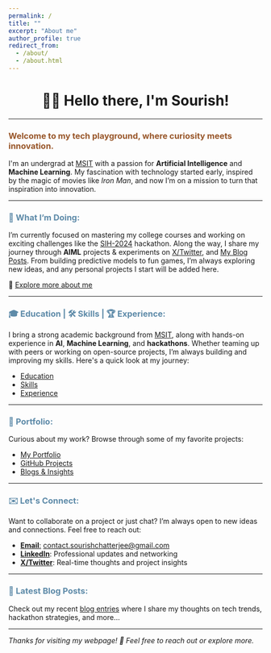 ```yaml
---
permalink: /
title: ""
excerpt: "About me"
author_profile: true
redirect_from: 
  - /about/
  - /about.html
---
```

<h1 align=center>👋🏼 Hello there, I'm Sourish!</h1>
<hr>

<h3 style='color:#985629; text-align:left'>Welcome to my tech playground, where curiosity meets innovation.</h3>

I'm an undergrad at [MSIT](https://www.linkedin.com/school/meghnadsahainstituteoftechnology/) with a passion for **Artificial Intelligence** and **Machine Learning**. My fascination with technology started early, inspired by the magic of movies like _Iron Man_, and now I’m on a mission to turn that inspiration into innovation.

---

<h3 style='color:#5D8AA8; text-align:left'>🌟 What I’m Doing:</h3>

I’m currently focused on mastering my college courses and working on exciting challenges like the [SIH-2024](/posts/2024/09/SIH2024/) hackathon. Along the way, I share my journey through **AIML** projects & experiments on [X/Twitter](https://X.com/sourize_), and [My Blog Posts](/year-archive/). From building predictive models to fun games, I’m always exploring new ideas, and any personal projects I start will be added here.

🔗 [Explore more about me](/aboutme/)

---

<h3 style='color:#5D8AA8; text-align:left'>🎓 Education | 🛠️ Skills | 🏆 Experience:</h3>

I bring a strong academic background from [MSIT](https://www.linkedin.com/school/meghnadsahainstituteoftechnology/), along with hands-on experience in **AI**, **Machine Learning**, and **hackathons**. Whether teaming up with peers or working on open-source projects, I’m always building and improving my skills. Here's a quick look at my journey:

- [Education](/education.md/)
- [Skills](/skills.md/)
- [Experience](/experience.md/)

---

<h3 style='color:#5D8AA8; text-align:left'>🚀 Portfolio:</h3>

Curious about my work? Browse through some of my favorite projects:

- [My Portfolio](/portfolio/)
- [GitHub Projects](https://github.com/sourize?tab=repositories)
- [Blogs & Insights](/year-archive/)

---

<h3 style='color:#5D8AA8; text-align:left'>✉️ Let's Connect:</h3>

Want to collaborate on a project or just chat? I’m always open to new ideas and connections. Feel free to reach out:

- [**Email**:](mailto:contact.sourishchatterjee@gmail.com) contact.sourishchatterjee@gmail.com
- **[LinkedIn](https://linkedin.com/in/sourish-chatterjee)**: Professional updates and networking
- **[X/Twitter](https://x.com/sourize_)**: Real-time thoughts and project insights

---

<h3 style='color:#5D8AA8; text-align:left'>📝 Latest Blog Posts:</h3>

Check out my recent [blog entries](/year-archive/) where I share my thoughts on tech trends, hackathon strategies, and more...

---

_Thanks for visiting my webpage! 🙌 Feel free to reach out or explore more._